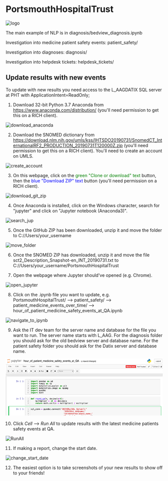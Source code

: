 # PortsmouthHospitalTrust

![logo](nhsportsmouth.png)

The main example of NLP is in diagnosis/bedview_diagnosis.ipynb

Investigation into medicine patient safety events: patient_safety/

Investigation into diagnoses: diagnosis/

Investigation into helpdesk tickets: helpdesk_tickets/

## Update results with new events

To update with new results you need access to the L_AAGDATIX SQL server at PHT with ApplicationIntent=ReadOnly;

1. Download 32-bit Python 3.7 Anaconda from https://www.anaconda.com/distribution/ (you'll need permission to get this on a RICH client).

![download_anaconda](download_anaconda.png)

2. Download the SNOMED dictionary from https://download.nlm.nih.gov/umls/kss/IHTSDO20190731/SnomedCT_InternationalRF2_PRODUCTION_20190731T120000Z.zip
(you'll need permission to get this on a RICH client).
You'll need to create an account on UMLS.

![create_account](create_account.png)

3. On this webpage, click on the <span style="color:green"> green "Clone or download" text</span> button, then the <span style="color:blue"> blue "Download ZIP" text</span> button (you'll need permission on a RICH client).

![download_git_zip](download_git_zip.png)

4. Once Anaconda is installed, click on the Windows character, search for "jupyter" and click on "Jupyter notebook (Anaconda3)".

![search_jup](search_jupyter.png)

5. Once the GitHub ZIP has been downloaded, unzip it and move the folder to C://Users/your_username

![move_folder](move_folder.png)

6. Once the SNOMED ZIP has downloaded, unzip it and move the file sct2_Description_Snapshot-en_INT_20190731.txt to C://Users/your_username/PortsmouthHospitalTrust

7. Open the webpage where Jupyter should've opened (e.g. Chrome).

![open_jupyter](open_jupyter.png)

8. Click on the .ipynb file you want to update, e.g. PortsmouthHospitalTrust/ --> patient_safety/ --> patient_medicine_events_over_time/ --> hour_of_patient_medicine_safety_events_at_QA.ipynb

![navigate_to_ipynb](navigate_to_ipynb.PNG)

9. Ask the IT dev team for the server name and database for the file you want to run. The server name starts with L_AAG. For the diagnosis folder you should ask for the old bedview server and database name. For the patient safety folder you should ask for the Datix server and database name.

![navigate_to_ipynb](server_name.png)

10. Click _Cell_ --> _Run All_ to update results with the latest medicine patients safety events at QA.

![RunAll](RunAll.PNG)

11. If making a report, change the start date.

![change_start_date](change_start_date.PNG)

12. The easiest option is to take screenshots of your new results to show off to your friends!
